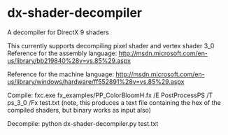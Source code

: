 dx-shader-decompiler
====================

A decompiler for DirectX 9 shaders

This currently supports decompiling pixel shader and vertex shader 3_0
Reference for the assembly language: 
http://msdn.microsoft.com/en-us/library/bb219840%28v=vs.85%29.aspx

Reference for the machine language: http://msdn.microsoft.com/en-us/library/windows/hardware/ff552891%28v=vs.85%29.aspx

Compile:
fxc.exe fx_examples/PP_ColorBloomH.fx /E PostProcessPS /T ps_3_0 /Fx test.txt
(note, this produces a text file containing the hex of the compiled shaders, but binary works as input also)

Decompile:
python dx-shader-decompiler.py test.txt
